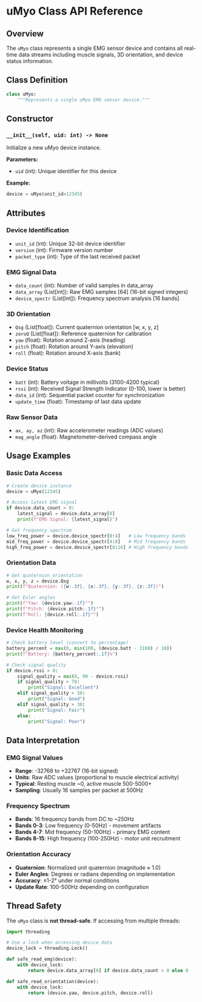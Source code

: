 # uMyo Class API Reference

## Overview

The `uMyo` class represents a single EMG sensor device and contains all real-time data streams including muscle signals, 3D orientation, and device status information.

## Class Definition

```python
class uMyo:
    """Represents a single uMyo EMG sensor device."""
```

## Constructor

### `__init__(self, uid: int) -> None`

Initialize a new uMyo device instance.

**Parameters:**
- `uid` (int): Unique identifier for this device

**Example:**
```python
device = uMyo(unit_id=12345)
```

## Attributes

### Device Identification
- `unit_id` (int): Unique 32-bit device identifier
- `version` (int): Firmware version number
- `packet_type` (int): Type of the last received packet

### EMG Signal Data
- `data_count` (int): Number of valid samples in data_array
- `data_array` (List[int]): Raw EMG samples [64] (16-bit signed integers)
- `device_spectr` (List[int]): Frequency spectrum analysis [16 bands]

### 3D Orientation
- `Qsg` (List[float]): Current quaternion orientation [w, x, y, z]
- `zeroQ` (List[float]): Reference quaternion for calibration
- `yaw` (float): Rotation around Z-axis (heading)
- `pitch` (float): Rotation around Y-axis (elevation)  
- `roll` (float): Rotation around X-axis (bank)

### Device Status
- `batt` (int): Battery voltage in millivolts (3100-4200 typical)
- `rssi` (int): Received Signal Strength Indicator (0-100, lower is better)
- `data_id` (int): Sequential packet counter for synchronization
- `update_time` (float): Timestamp of last data update

### Raw Sensor Data
- `ax, ay, az` (int): Raw accelerometer readings (ADC values)
- `mag_angle` (float): Magnetometer-derived compass angle

## Usage Examples

### Basic Data Access
```python
# Create device instance
device = uMyo(12345)

# Access latest EMG signal
if device.data_count > 0:
    latest_signal = device.data_array[0]
    print(f"EMG Signal: {latest_signal}")

# Get frequency spectrum
low_freq_power = device.device_spectr[0:4]   # Low frequency bands
mid_freq_power = device.device_spectr[4:8]   # Mid frequency bands
high_freq_power = device.device_spectr[8:16] # High frequency bands
```

### Orientation Data
```python
# Get quaternion orientation
w, x, y, z = device.Qsg
print(f"Quaternion: ({w:.3f}, {x:.3f}, {y:.3f}, {z:.3f})")

# Get Euler angles
print(f"Yaw: {device.yaw:.1f}°")
print(f"Pitch: {device.pitch:.1f}°") 
print(f"Roll: {device.roll:.1f}°")
```

### Device Health Monitoring
```python
# Check battery level (convert to percentage)
battery_percent = max(0, min(100, (device.batt - 3100) / 10))
print(f"Battery: {battery_percent:.1f}%")

# Check signal quality
if device.rssi > 0:
    signal_quality = max(0, 90 - device.rssi)
    if signal_quality > 70:
        print("Signal: Excellent")
    elif signal_quality > 50:
        print("Signal: Good")
    elif signal_quality > 30:
        print("Signal: Fair")
    else:
        print("Signal: Poor")
```

## Data Interpretation

### EMG Signal Values
- **Range**: -32768 to +32767 (16-bit signed)
- **Units**: Raw ADC values (proportional to muscle electrical activity)
- **Typical**: Resting muscle ~0, active muscle 500-5000+
- **Sampling**: Usually 16 samples per packet at 500Hz

### Frequency Spectrum
- **Bands**: 16 frequency bands from DC to ~250Hz
- **Bands 0-3**: Low frequency (0-50Hz) - movement artifacts
- **Bands 4-7**: Mid frequency (50-100Hz) - primary EMG content
- **Bands 8-15**: High frequency (100-250Hz) - motor unit recruitment

### Orientation Accuracy
- **Quaternion**: Normalized unit quaternion (magnitude ≈ 1.0)
- **Euler Angles**: Degrees or radians depending on implementation
- **Accuracy**: ±1-2° under normal conditions
- **Update Rate**: 100-500Hz depending on configuration

## Thread Safety

The `uMyo` class is **not thread-safe**. If accessing from multiple threads:

```python
import threading

# Use a lock when accessing device data
device_lock = threading.Lock()

def safe_read_emg(device):
    with device_lock:
        return device.data_array[0] if device.data_count > 0 else 0

def safe_read_orientation(device):
    with device_lock:
        return (device.yaw, device.pitch, device.roll)
```
